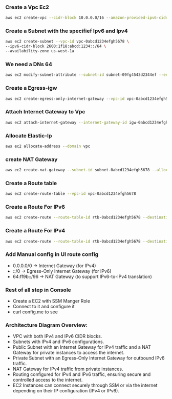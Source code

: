 ### Create a Vpc Ec2

```sh
aws ec2 create-vpc --cidr-block 10.0.0.0/16 --amazon-provided-ipv6-cidr-block
```

### Create a Subnet with the specifief Ipv6 and Ipv4
```sh
aws ec2 create-subnet --vpc-id vpc-0abcd1234efgh5678 \
--ipv6-cidr-block 2600:1f18:abcd:1234::/64 \
--availability-zone us-west-1a
```
### We need a DNs 64

```sh
aws ec2 modify-subnet-attribute --subnet-id subnet-09fg4543d2344ef --enable-dns64
```

### Create a Egress-igw

```sh
aws ec2 create-egress-only-internet-gateway --vpc-id vpc-0abcd1234efgh5678
```

### Attach Internet Gateway to Vpc

```sh
aws ec2 attach-internet-gateway --internet-gateway-id igw-0abcd1234efgh5678 --vpc-id vpc-0abcd1234efgh5678
```

### Allocate Elastic-Ip
```sh
aws ec2 allocate-address --domain vpc
```

### create NAT Gateway

```sh
aws ec2 create-nat-gateway --subnet-id subnet-0abcd1234efgh5678 --allocation-id eipalloc-0abcd1234efgh5678
```

### Create a Route table

```sh
aws ec2 create-route-table --vpc-id vpc-0abcd1234efgh5678
```
### Create a Route For IPv6

```sh
aws ec2 create-route --route-table-id rtb-0abcd1234efgh5678 --destination-ipv6-cidr-block ::/0 --egress-only-internet-gateway-id eigw-0abcd1234efgh5678
```

### Create a Route For IPv4
```sh
aws ec2 create-route --route-table-id rtb-0abcd1234efgh5678 --destination-cidr-block 0.0.0.0/0 --gateway-id igw-0abcd1234efgh5678
```

### Add Manual config in UI route config
- 0.0.0.0/0 → Internet Gateway (for IPv4)
- ::/0 → Egress-Only Internet Gateway (for IPv6)
- 64:ff9b::/96 → NAT Gateway (to support IPv6-to-IPv4 translation)

### Rest of all step in Console

- Create a EC2 with SSM Manger Role
- Connect to it and configure it 
- curl config.me to see


### Architecture Diagram Overview:

- VPC with both IPv4 and IPv6 CIDR blocks.
- Subnets with IPv4 and IPv6 configurations.
- Public Subnet with an Internet Gateway for IPv4 traffic and a NAT Gateway for private instances to access the internet.
- Private Subnet with an Egress-Only Internet Gateway for outbound IPv6 traffic.
- NAT Gateway for IPv4 traffic from private instances.
- Routing configured for IPv4 and IPv6 traffic, ensuring secure and controlled access to the internet.
- EC2 Instances can connect securely through SSM or via the internet depending on their IP configuration (IPv4 or IPv6).